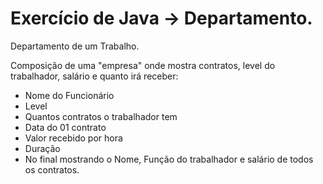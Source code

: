 # Exercício de Java -> Departamento.

Departamento de um Trabalho. 

Composição de uma "empresa" onde mostra contratos, level do trabalhador, salário e quanto irá receber:
 - Nome do Funcionário
 - Level
 - Quantos contratos o trabalhador tem
 - Data do 01 contrato
 - Valor recebido por hora
 - Duração
 - No final mostrando o Nome, Função do trabalhador e salário de todos os contratos.
